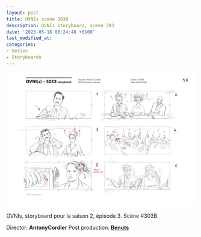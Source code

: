 ```yaml
---
layout: post
title: OVNIs scene 303B
description: OVNIs storyboard, scene 303
date: '2023-05-18 08:24:48 +0100'
last_modified_at:
categories:
- Series
- Storyboards
---
```


![OVNIs storyboard, scene 303](/images/Benuts_OVNIs_Storyboard_S2E3__VFXSFX_Second_Rough_Page_version_A_20180305.png)


OVNIs, storyboard pour la saison 2, épisode 3. Scène #303B.

Director: **AntonyCordier**
Post production: **[Benuts](https://benuts.be)**